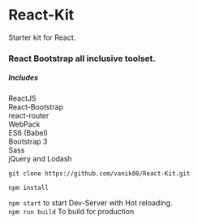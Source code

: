 # React-Kit
Starter kit for React.

### React Bootstrap all inclusive toolset.
##### Includes <br /> 
ReactJS <br /> 
React-Bootstrap <br /> 
react-router <br /> 
WebPack <br /> 
ES6 (Babel) <br /> 
Bootstrap 3 <br /> 
Sass <br /> 
jQuery and Lodash

`git clone https://github.com/vanik08/React-Kit.git` <br />

`npm install` <br />

`npm start` to start Dev-Server with Hot reloading. <br />
`npm run build` To build for production <br />



